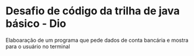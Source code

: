 # Desafio de código da trilha de java básico - Dio
Elaboaração de um programa que pede dados de conta bancária e mostra para o usuário no terminal
